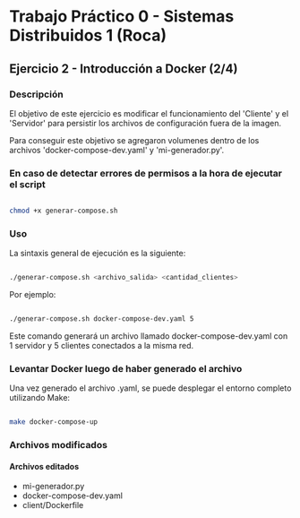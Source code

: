 # Trabajo Práctico 0 - Sistemas Distribuidos 1 (Roca)

## Ejercicio 2 - Introducción a Docker (2/4)

### Descripción

El objetivo de este ejercicio es modificar el funcionamiento del 'Cliente' y el 'Servidor' para persistir los archivos de configuración fuera de la imagen.

Para conseguir este objetivo se agregaron volumenes dentro de los archivos 'docker-compose-dev.yaml' y 'mi-generador.py'.

### En caso de detectar errores de permisos a la hora de ejecutar el script

```bash

chmod +x generar-compose.sh

```

### Uso

La sintaxis general de ejecución es la siguiente:

```bash

./generar-compose.sh <archivo_salida> <cantidad_clientes>

```

Por ejemplo:

```bash

./generar-compose.sh docker-compose-dev.yaml 5

```

Este comando generará un archivo llamado docker-compose-dev.yaml con 1 servidor y 5 clientes conectados a la misma red.

### Levantar Docker luego de haber generado el archivo

Una vez generado el archivo .yaml, se puede desplegar el entorno completo utilizando Make:

```bash

make docker-compose-up

```

### Archivos modificados

#### Archivos editados

- mi-generador.py
- docker-compose-dev.yaml
- client/Dockerfile
